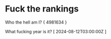 # Fuck the rankings

Who the hell am I?
{ 4981634 }

What fucking year is it?
[ 2024-08-12T03:00:00Z ]
